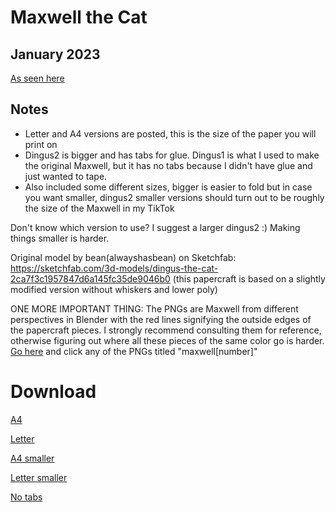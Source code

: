 # Maxwell the Cat
## January 2023
[As seen here](https://www.tiktok.com/t/ZTRbcDAoK/)

## Notes
- Letter and A4 versions are posted, this is the size of the paper you will print on
- Dingus2 is bigger and has tabs for glue. Dingus1 is what I used to make the original Maxwell, but it has no tabs because I didn't have glue and just wanted to tape. 
- Also included some different sizes, bigger is easier to fold but in case you want smaller, dingus2 smaller versions should turn out to be roughly the size of the Maxwell in my TikTok

Don't know which version to use? I suggest a larger dingus2 :) Making things smaller is harder.

Original model by bean(alwayshasbean) on Sketchfab: https://sketchfab.com/3d-models/dingus-the-cat-2ca7f3c1957847d6a145fc35de9046b0 
(this papercraft is based on a slightly modified version without whiskers and lower poly)

ONE MORE IMPORTANT THING: The PNGs are Maxwell from different perspectives in Blender with the red lines signifying the outside edges of the papercraft pieces. I strongly recommend consulting them for reference, otherwise figuring out where all these pieces of the same color go is harder. [Go here](../papercraft-uploads) and click any of the PNGs titled "maxwell[number]"

# Download

[A4](../papercraft-uploads/dingus2-a4.pdf)

[Letter](../papercraft-uploads/dingus2letter.pdf)

[A4 smaller](../papercraft-uploads/dingus2-a4-smaller.pdf)

[Letter smaller](../papercraft-uploads/dingus2-letter-smaller.pdf)

[No tabs](../papercraft-uploads/dingus1-dontrememberifletterora4-notabs.pdf)
